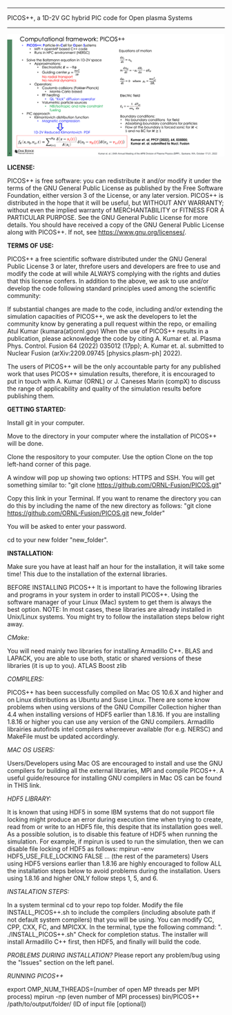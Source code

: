 *** * * * * * * * * * * * * * * * * * * * * * * * * * * * * * * * * * * * *
PICOS++, a 1D-2V GC hybrid PIC code for Open plasma Systems        
* * * * * * * * * * * * * * * * * * * * * * * * * * * * * * * * * * * * ***


![picos_framework](templateFILES/picos_framework.png)

**LICENSE:**

PICOS++ is free software: you can redistribute it and/or modify it under the terms of the GNU General Public License as published by the Free Software Foundation, either version 3 of the License, or any later version. PICOS++ is distributed in the hope that it will be useful, but WITHOUT ANY WARRANTY; without even the implied warranty of MERCHANTABILITY or FITNESS FOR A PARTICULAR PURPOSE.  See the GNU General Public License for more details.
You should have received a copy of the GNU General Public License along with PICOS++.  If not, see https://www.gnu.org/licenses/.

**TERMS OF USE:**

PICOS++ a free scientific software distributed under the GNU General Public License 3 or later, threfore users and developers are free to use and modify the code at will while ALWAYS complying with the rights and duties that this license confers.
In addition to the above, we ask to use and/or develop the code following standard principles used among the scientific community:

If substantial changes are made to the code, including and/or extending the simulation capacities of PICOS++, we ask the developers to let the community know by generating a pull request within the repo, or emailing Atul Kumar (kumara(at)ornl.gov)
When the use of PICOS++ results in a publication, please acknowledge the code by citing  A. Kumar et. al. Plasma Phys. Control. Fusion 64 (2022) 035012 (17pp); A. Kumar et. al. submitted to Nuclear Fusion (arXiv:2209.09745 [physics.plasm-ph] 2022).

The users of PICOS++ will be the only accountable party for any published work that uses PICOS++ simulation results, therefore, it is encouraged to put in touch with A. Kumar (ORNL) or J. Caneses Marin (compX) to discuss the range of applicability and quality of the simulation results before publishing them.


**GETTING STARTED:**


Install git in your computer.


Move to the directory in your computer where the installation of PICOS++ will be done.


Clone the respository to your computer. Use the option Clone on the top left-hand corner of this page.


A window will pop up showing two options: HTTPS and SSH. You will get something similar to: "git clone https://github.com/ORNL-Fusion/PICOS.git"


Copy this link in your Terminal. If you want to rename the directory you can do this by including the name of the new directory as follows: "git clone https://github.com/ORNL-Fusion/PICOS.git new_folder"


You will be asked to enter your password.


cd to your new folder "new_folder".



**INSTALLATION:**

Make sure you have at least half an hour for the installation, it will take some time! This due to the installation of the external libraries.

BEFORE INSTALLING PICOS++
It is important to have the following libraries and programs in your system in order to install PICOS++. Using the software manager of your Linux (Mac) system to get them is always the best option. NOTE: In most cases, these libraries are already installed in Unix/Linux systems. You might try to follow the installation steps below right away.

_CMake:_

You will need mainly two libraries for installing Armadillo C++. BLAS and LAPACK, you are able to use both, static or shared versions of these libraries (it is up to you).
ATLAS
Boost
zlib


_COMPILERS:_

PICOS++ has been successfully compiled on Mac OS 10.6.X and higher and on Linux distributions as Ubuntu and Suse Linux.
There are some know problems when using versions of the GNU Compiller Collection higher than 4.4 when installing versions of HDF5 earlier than 1.8.16. If you are installing 1.8.16 or higher you can use any version of the GNU compilers. Armadillo librairies autofinds intel compilers whereever available (for e.g. NERSC) and  MakeFile must be updated accordingly.

_MAC OS USERS:_

Users/Developers using Mac OS are encouraged to install and use the GNU compilers for building all the external libraries, MPI and compile PICOS++. A useful guide/resource for installing GNU compilers in Mac OS can be found in THIS link.

_HDF5 LIBRARY:_

It is known that using HDF5 in some IBM systems that do not support file locking might produce an error during execution time when trying to create, read from or write to an HDF5 file, this despite that its installation goes well. As a possible solution, is to disable this feature of HDF5 when running the simulation.
For example, if mpirun is used to run the simulation, then we can disable file locking of HDF5 as follows:
mpirun -env HDF5_USE_FILE_LOCKING FALSE ... (the rest of the parameters)
Users using HDF5 versions earlier than 1.8.16 are highly encouraged to follow ALL the installation steps below to avoid problems during the installation. Users using 1.8.16 and higher ONLY follow steps 1, 5, and 6.

_INSTALATION STEPS:_

In a system terminal cd to your repo top folder.
Modify the file INSTALL_PICOS++.sh to include the compilers (including absolute path if not default system compilers) that you will be using. You can modify CC, CPP, CXX, FC, and MPICXX.
In the terminal, type the following command: ". ./INSTALL_PICOS++.sh"
Check for completion status. The installer will install Armadillo C++ first, then HDF5, and finally will build the code.


_PROBLEMS DURING INSTALLATION?_
Please report any problem/bug using the "Issues" section on the left panel.

_RUNNING PICOS++_

export OMP_NUM_THREADS=(number of open MP threads per MPI process)
mpirun -np (even number of MPI processes) bin/PICOS++ /path/to/output/folder/ (ID of input file [optional])

